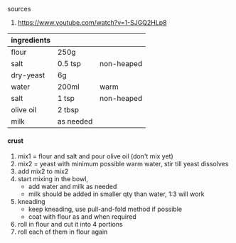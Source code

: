 sources
1. https://www.youtube.com/watch?v=1-SJGQ2HLp8


|ingredients|||
|-|-|-|
| flour | 250g ||
| salt | 0.5 tsp | non-heaped|
| dry-yeast | 6g | |
| water | 200ml | warm |
| salt | 1 tsp | non-heaped|
| olive oil | 2 tbsp ||
| milk | as needed |||


#### crust
1. mix1 = flour and salt and pour olive oil (don't mix yet)
1. mix2 = yeast with minimum possible warm water, stir till yeast dissolves
1. add mix2 to mix2
1. start mixing in the bowl,
   - add water and milk as needed
   - milk should be added in smaller qty than water, 1:3 will work
1. kneading
   - keep kneading, use pull-and-fold method if possible
   - coat with flour as and when required
1. roll in flour and cut it into 4 portions
1. roll each of them in flour again
